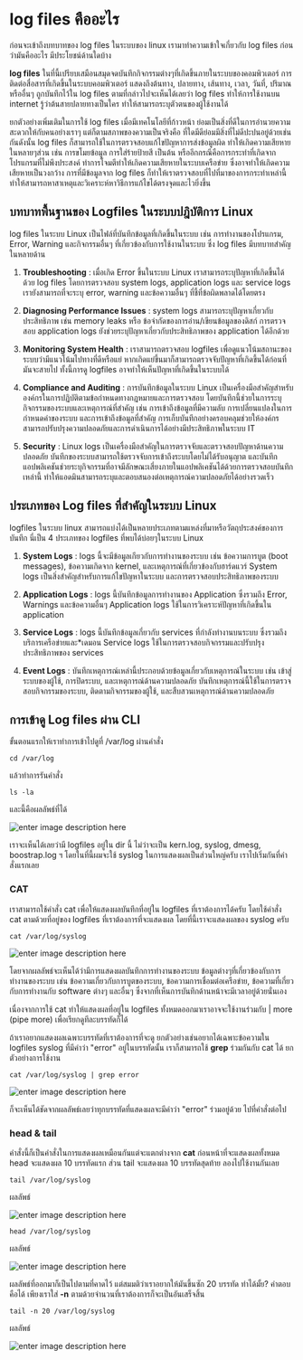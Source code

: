 
# log files คืออะไร
ก่อนจะเข้าถึงบทบาทของ log files ในระบบของ linux เรามาทำความเข้าใจเกี่ยวกับ log files ก่อนว่ามันคืออะไร มีประโยชน์ด้านใดบ้าง

**log files** ในที่นี้เปรียบเสมือนสมุดจดบันทึกกิจกรรมต่างๆที่เกิดขึ้นภายในระบบของคอมพิวเตอร์ การติดต่อสื่อสารที่เกิดขึ้นในระบบคอมพิวเตอร์ แสดงถึงต้นทาง, ปลายทาง, เส้นทาง, เวลา, วันที่, ปริมาณ หรืออื่นๆ ถูกบันทึกไว้ใน log files ตามที่กล่าวไปจะเห็นได้เลยว่า log files ทำให้การใช้งานบน internet รู้ว่าต้นสายปลายทางเป็นใคร ทำให้สามารถระบุตัวตนของผู้ใช้งานได้ 

ยกตัวอย่างเพิ่มเติมในการใช้ log files เมื่อมีเทคโนโลยีที่ก้าวหน้า ย่อมเป็นสิ่งที่ดีในการอำนวยความสะดวกให้กับคนอย่างเราๆ แต่ก็ตามสภาพของความเป็นจริงคือ ที่ใดมีดีย่อมมีสิ่งที่ไม่ดีปะปนอยู่ด้วยเช่นกันดังนั้น log files ก็สามารถใช้ในการตรวจสอบแก้ไขปัญหาการส่งข้อมูลผิด ทำให้เกิดความเสียหายในหลายๆส่วน เช่น การขโมยข้อมูล การใส่ร้ายป้ายสี เป็นต้น หรืออีกกรณีคือการกระทำที่เกิดจากโปรแกรมที่ไม่พึงประสงค์ ทำการโจมตีทำให้เกิดความเสียหายในระบบเครือข่าย ซึ่งอาจทำให้เกิดความเสียหายเป็นวงกว้าง การที่มีข้อมูลจาก log files ก็ทำให้เราตรวจสอบที่ไปที่มาของการกระทำเหล่านี้ ทำให้สามารถหาสาเหตุและวิเคราะห์หาวิธีการแก้ไขได้ตรงจุดและไวยิ่งขึ้น

## บทบาทพื้นฐานของ Logfiles ในระบบปฎิบัติการ Linux

log files ในระบบ Linux เป็นไฟล์ที่บันทึกข้อมูลที่เกิดขึ้นในระบบ เช่น การทำงานของโปรแกรม, Error, Warning และกิจกรรมอื่นๆ ที่เกี่ยวข้องกับการใช้งานในระบบ ซึ่ง log files มีบทบาทสำคัญในหลายด้าน
1. **Troubleshooting** : เมื่อเกิด Error ขึ้นในระบบ Linux เราสามารถระบุปัญหาที่เกิดขึ้นได้ด้วย log files โดยการตรวจสอบ system logs, application logs และ service logs เรายังสามารถที่จะระบุ error, warning และข้อความอื่นๆ ที่ชี้ที่ข้อผิดพลาดได้โดยตรง

2. **Diagnosing Performance Issues** : system logs สามารถระบุปัญหาเกี่ยวกับประสิทธิภาพ เช่น memory leaks หรือ ข้อจำกัดของการอ่าน/เขียนข้อมูลของดิสก์ การตรวจสอบ application logs ยังช่วยระบุปัญหาเกี่ยวกับประสิทธิภาพของ application ได้อีกด้วย

3. **Monitoring System Health** : เราสามารถตรวจสอบ logfiles เพื่อดูแนวโน้มสถานะของระบบว่ามีแนวโน้มไปทางที่ดีหรือแย่ หากเกิดแย่ขึ้นมาก็สามารถตรวจจับปัญหาที่เกิดขึ้นได้ก่อนที่มันจะสายไป ทั้งนี้การดู logfiles อาจทำให้เห็นปัญหาที่เกิดขึ้นในระบบได้

4. **Compliance and Auditing** : การบันทึกข้อมูลในระบบ Linux เป็นเครื่องมือสำคัญสำหรับองค์กรในการปฏิบัติตามข้อกำหนดทางกฎหมายและการตรวจสอบ โดยบันทึกนี้ช่วยในการระบุกิจกรรมของระบบและเหตุการณ์ที่สำคัญ เช่น การเข้าถึงข้อมูลที่มีความลับ การเปลี่ยนแปลงในการกำหนดค่าของระบบ และการเข้าถึงข้อมูลที่สำคัญ การเก็บบันทึกอย่างครอบคลุมช่วยให้องค์กรสามารถปรับปรุงความปลอดภัยและการดำเนินการได้อย่างมีประสิทธิภาพในระบบ IT

5. **Security** : Linux logs เป็นเครื่องมือสำคัญในการตรวจจับและตรวจสอบปัญหาด้านความปลอดภัย บันทึกของระบบสามารถใช้ตรวจจับการเข้าถึงระบบโดยไม่ได้รับอนุญาต และบันทึกแอปพลิเคชันช่วยระบุกิจกรรมที่อาจมีลักษณะเสี่ยงภายในแอปพลิเคชันได้ด้วยการตรวจสอบบันทึกเหล่านี้ ทำให้แอดมินสามารถระบุและตอบสนองต่อเหตุการณ์ความปลอดภัยได้อย่างรวดเร็ว

## ประเภทของ Log files ที่สำคัญในระบบ Linux

logfiles ในระบบ linux สามารถแบ่งได้เป็นหลายประเภทตามแหล่งที่มาหรือวัตถุประสงค์ของการบันทึก นี่เป็น 4 ประเภทของ logfiles ที่พบได้บ่อยๆในระบบ Linux

1. **System Logs** : logs นี้จะมีข้อมูลเกียวกับการทำงานของระบบ เช่น ข้อความการบูต (boot messages), ข้อความเกิดจาก kernel, และเหตุการณ์ที่เกี่ยวข้องกับฮาร์ดแวร์ System logs เป็นสิ่งสำคัญสำหรับการแก้ไขปัญหาในระบบ และการตรวจสอบประสิทธิภาพของระบบ

2. **Application Logs** : logs นี้บันทึกข้อมูลการทำงานของ Application ซึ่งรวมถึง Error, Warnings และข้อความอื่นๆ Application logs ใช้ในการวิเคราะห์ปัญหาที่เกิดขึ้นใน application 

3. **Service Logs** : logs นี้บันทึกข้อมูลเกี่ยวกับ services ที่กำลังทำงานบนระบบ ซึ่งรวมถึงบริการเครือข่ายและ*เดมอน Service logs ใช้ในการตรวจสอบกิจกรรมและปรับปรุงประสิทธิภาพของ services 

4. **Event Logs** : บันทึกเหตุการณ์เหล่านี้ประกอบด้วยข้อมูลเกี่ยวกับเหตุการณ์ในระบบ เช่น เข้าสู่ระบบของผู้ใช้, การปิดระบบ, และเหตุการณ์ด้านความปลอดภัย บันทึกเหตุการณ์นี้ใช้ในการตรวจสอบกิจกรรมของระบบ, ติดตามกิจกรรมของผู้ใช้, และสืบสวนเหตุการณ์ด้านความปลอดภัย

## การเข้าดู Log files ผ่าน CLI
ขั้นตอนแรกให้เราทำการเข้าไปดูที่ /var/log ผ่านคำสั่ง

	cd /var/log
แล้วทำการรันคำสั่ง
	
	ls -la
และนี้คือผลลัพธ์ที่ได้

![enter image description here](https://media.discordapp.net/attachments/1110947924369743925/1205859121971204106/image.png?ex=65d9e6d2&is=65c771d2&hm=1424b9090e6161c3af2521d91de2cdfc216a18d42ada8398c73926cbfce41cdb&=&format=webp&quality=lossless)

เราจะเห็นได้เลยว่ามี logfiles อยู่ใน dir นี้ ไม่ว่าจะเป็น kern.log, syslog, dmesg, boostrap.log ฯ โดยในที่นี้ผมจะใช้ syslog ในการแสดงผลเป็นส่วนใหญ่ครับ เราไปเริ่มกันที่คำสั่งแรกเลย

### CAT 
เราสามารถใช้คำสั่ง cat เพื่อให้แสดงผลบันทึกที่อยู่ใน logfiles ที่เราต้องการได้ครับ โดยใช้คำสั่ง cat ตามด้วยที่อยู่ของ logfiles ที่เราต้องการที่จะแสดงผล โดยที่นี้เราจะแสดงผลของ syslog ครับ

	cat /var/log/syslog
![enter image description here](https://media.discordapp.net/attachments/1110947924369743925/1205863416342909018/image.png?ex=65d9ead2&is=65c775d2&hm=a8516712c496a9ec4f67b7e3c17d8bd99528181e03c5c615825550531ed2f2f5&=&format=webp&quality=lossless)

โดยจากผลลัพธ์จะเห็นได้ว่ามีการแสดงผลบันทึกการทำงานของระบบ ข้อมูลต่างๆที่เกี่ยวข้องกับการทำงานของระบบ เช่น ข้อความเกี่ยวกับการบูตของระบบ, ข้อความการเชื่อมต่อเครือข่าย, ข้อความที่เกี่ยวกับการทำงานกับ software ต่างๆ และอื่นๆ ซึ่งจากที่เห็นการบันทึกด้านหน้าจะมีเวลาอยู่ด้วยนั่นเอง

เนื่องจากการใช้ cat ทำให้แสดงผลที่อยู่ใน logfiles ทั้งหมดออกมาเราอาจจะใช้งานร่วมกับ | more (pipe more) เพื่อเรียกดูทีละบรรทัดก็ได้

ถ้าเราอยากแสดงผลเฉพาะบรรทัดที่เราต้องการที่จะดู ยกตัวอย่างเช่นอยากได้เฉพาะข้อความใน logfiles syslog ที่มีคำว่า "error" อยู่ในบรรทัดนั้น เราก็สามารถใช้ **grep** ร่วมกันกับ cat ได้ ยกตัวอย่างการใช้งาน

	cat /var/log/syslog | grep error
![enter image description here](https://media.discordapp.net/attachments/1110947924369743925/1205865598907842580/image.png?ex=65d9ecda&is=65c777da&hm=287628bcf736e779ec89a7a1099ba540600a25ba8cc18d785684975f35064b65&=&format=webp&quality=lossless)

ก็จะเห็นได้ชัดจากผลลัพธ์เลยว่าทุกบรรทัดที่แสดงผลจะมีคำว่า "error" ร่วมอยู่ด้วย ไปที่คำสั่งต่อไป

### head & tail
คำสั่งนี้ก็เป็นคำสั่งในการแสดงผลเหมือนกันแต่จะแตกต่างจาก **cat** ก่อนหน้าที่จะแสดงผลทั้งหมด head จะแสดงผล 10 บรรทัดแรก ส่วน tail จะแสดงผล 10 บรรทัดสุดท้าย ลองไปใช้งานกันเลย

	tail /var/log/syslog

ผลลัพธ์

![enter image description here](https://media.discordapp.net/attachments/1110947924369743925/1205868727694917662/image.png?ex=65d9efc4&is=65c77ac4&hm=3a942a3ed5d19322e2e13883d4e16a05b15ed23e07345ed209fbccdccb4df394&=&format=webp&quality=lossless)

	head /var/log/syslog

ผลลัพธ์

![enter image description here](https://media.discordapp.net/attachments/1110947924369743925/1205869009979838496/image.png?ex=65d9f007&is=65c77b07&hm=bf5dbe8039958edae6fcab577f8d93b44ebca7190977934baaea6da15365fbd2&=&format=webp&quality=lossless)

ผลลัพธ์ที่ออกมาก็เป็นไปตามที่คาดไว้ แต่สมมติว่าเราอยากให้มันขึ้นซัก 20 บรรทัด ทำได้มั้ย? คำตอบคือได้ เพียงเราใส่ **-n** ตามด้วยจำนวนที่เราต้องการก็จะเป็นอันเสร็จสิ้น

	tail -n 20 /var/log/syslog

ผลลัพธ์

![enter image description here](https://media.discordapp.net/attachments/1110947924369743925/1205870743993327618/image.png?ex=65d9f1a5&is=65c77ca5&hm=55b22019baf519c83a3371d90dac1779d6042fa86bc1eaadb95ee6ac8eebb7bd&=&format=webp&quality=lossless)


